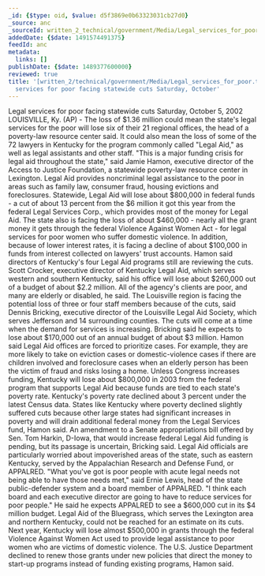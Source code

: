 ```yaml
---
_id: {$type: oid, $value: d5f3869e0b63323031cb27d0}
_source: anc
_sourceId: written_2_technical/government/Media/Legal_services_for_poor.txt
addedDate: {$date: 1491574491375}
feedId: anc
metadata:
  links: []
publishDate: {$date: 1489377600000}
reviewed: true
title: '[written_2/technical/government/Media/Legal_services_for_poor.txt]  Legal
  services for poor facing statewide cuts Saturday, October'
---
```

Legal services for poor facing statewide cuts
Saturday, October 5, 2002
<geo  id='4299276'>LOUISVILLE, Ky</geo>. (AP) - The loss of $1.36 million could mean the
state&#x27;s legal services for the poor will lose six of their 21
regional offices, the head of a poverty-law resource center
said.
It could also mean the loss of some of the 72 lawyers in
<geo  id='6254925'>Kentucky</geo> for the program commonly called &quot;Legal Aid,&quot; as well as
legal assistants and other staff.
&quot;This is a major funding crisis for legal aid throughout the
state,&quot; said Jamie Hamon, executive director of the Access to
Justice Foundation, a statewide poverty-law resource center in
<geo  id='4297983'>Lexington</geo>.
Legal Aid provides noncriminal legal assistance to the poor in
areas such as family law, consumer fraud, housing evictions and
foreclosures.
Statewide, Legal Aid will lose about $800,000 in federal funds -
a cut of about 13 percent from the $6 million it got this year from
the federal Legal Services Corp., which provides most of the money
for Legal Aid.
The state also is facing the loss of about $460,000 - nearly all
the grant money it gets through the federal Violence Against Women
Act - for legal services for poor women who suffer domestic
violence. In addition, because of lower interest rates, it is
facing a decline of about $100,000 in funds from interest collected
on lawyers&#x27; trust accounts.
Hamon said directors of <geo  id='6254925'>Kentucky</geo>&#x27;s four Legal Aid programs still
are reviewing the cuts.
Scott Crocker, executive director of <ignore  id='undefined'>Kentucky</ignore> Legal Aid, which
serves western and southern <geo  id='6254925'>Kentucky</geo>, said his office will lose
about $260,000 out of a budget of about $2.2 million. All of the
agency&#x27;s clients are poor, and many are elderly or disabled, he
said.
The <geo  id='4299276'>Louisville</geo> region is facing the potential loss of three or
four staff members because of the cuts, said Dennis Bricking,
executive director of the <ignore  id='undefined'>Louisville</ignore> Legal Aid Society, which
serves <geo  id='4296218'>Jefferson</geo> and 14 surrounding counties. The cuts will come at
a time when the demand for services is increasing.
Bricking said he expects to lose about $170,000 out of an annual
budget of about $3 million.
Hamon said Legal Aid offices are forced to prioritize cases. For
example, they are more likely to take on eviction cases or
domestic-violence cases if there are children involved and
foreclosure cases when an elderly person has been the victim of
fraud and risks losing a home.
Unless Congress increases funding, <geo  id='6254925'>Kentucky</geo> will lose about
$800,000 in 2003 from the federal program that supports Legal Aid
because funds are tied to each state&#x27;s poverty rate. <geo  id='6254925'>Kentucky</geo>&#x27;s
poverty rate declined about 3 percent under the latest Census
data.
States like <geo  id='6254925'>Kentucky</geo> where poverty declined slightly suffered
cuts because other large states had significant increases in
poverty and will drain additional federal money from the Legal
Services fund, Hamon said.
An amendment to a Senate appropriations bill offered by Sen. Tom
Harkin, D-Iowa, that would increase federal Legal Aid funding is
pending, but its passage is uncertain, Bricking said.
Legal Aid officials are particularly worried about impoverished
areas of the state, such as eastern <ignore  id='undefined'>Kentucky</ignore>, served by the
Appalachian Research and Defense Fund, or APPALRED.
&quot;What you&#x27;ve got is poor people with acute legal needs not being
able to have those needs met,&quot; said Ernie Lewis, head of the state
public-defender system and a board member of APPALRED. &quot;I think
each board and each executive director are going to have to reduce
services for poor people.&quot;
He said he expects APPALRED to see a $600,000 cut in its $4
million budget. Legal Aid of the Bluegrass, which serves the
<geo  id='4297983'>Lexington</geo> area and northern <geo  id='6254925'>Kentucky</geo>, could not be reached for an
estimate on its cuts.
Next year, <geo  id='6254925'>Kentucky</geo> will lose almost $500,000 in grants through
the federal Violence Against Women Act used to provide legal
assistance to poor women who are victims of domestic violence. The
U.S. Justice Department declined to renew those grants under new
policies that direct the money to start-up programs instead of
funding existing programs, Hamon said.